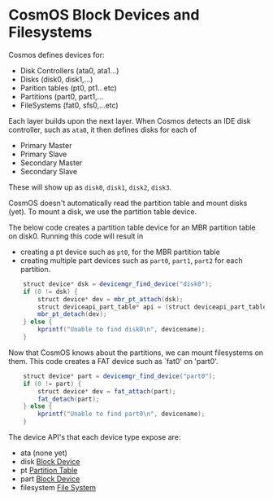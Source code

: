 
# CosmOS Block Devices and Filesystems

Cosmos defines devices for:

* Disk Controllers (ata0, ata1...)
* Disks (disk0, disk1,...)
* Parition tables (pt0, pt1.. etc)
* Partitions (part0, part1,...
* FileSystems (fat0, sfs0,...etc)

Each layer builds upon the next layer. When Cosmos detects an IDE disk controller, such as `ata0`, it then defines disks for each of

* Primary Master
* Primary Slave
* Secondary Master
* Secondary Slave

These will show up as `disk0`, `disk1`, `disk2`, `disk3`.

CosmOS doesn't automatically read the partition table and mount disks (yet).  To mount a disk, we use the partition table device. 

The below code creates a partition table device for an MBR partition table on disk0. Running this code will result in

* creating a pt device such as `pt0`, for the MBR partition table
* creating multiple part devices such as `part0`, `part1`, `part2` for each partition.

```java
    struct device* dsk = devicemgr_find_device("disk0");
    if (0 != dsk) {
    	struct device* dev = mbr_pt_attach(dsk);
    	struct deviceapi_part_table* api = (struct deviceapi_part_table*)dev->api;
		mbr_pt_detach(dev);
    } else {
        kprintf("Unable to find disk0\n", devicename);
    }
```

Now that CosmOS knows about the partitions, we can mount filesystems on them.  This code creates a FAT device such as `fat0' on 'part0'.


```java
	struct device* part = devicemgr_find_device("part0");
	if (0 != part) {
        struct device* dev = fat_attach(part);
        fat_detach(part);
    } else {
        kprintf("Unable to find part0\n", devicename);
    }
```

The device API's that each device type expose are:

* ata (none yet)
* disk [Block Device](https://github.com/teverett/CosmOS/blob/fat/kernel/sys/deviceapi/deviceapi_block.h)
* pt [Partition Table](https://github.com/teverett/CosmOS/blob/fat/kernel/sys/deviceapi/deviceapi_part_table.h)
* part [Block Device](https://github.com/teverett/CosmOS/blob/fat/kernel/sys/deviceapi/deviceapi_block.h)
* filesystem [File System](https://github.com/teverett/CosmOS/blob/fat/kernel/sys/deviceapi/deviceapi_filesystem.h)



